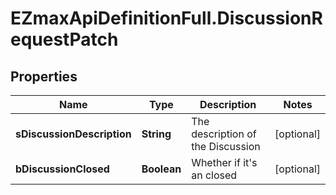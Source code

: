 # EZmaxApiDefinitionFull.DiscussionRequestPatch

## Properties

Name | Type | Description | Notes
------------ | ------------- | ------------- | -------------
**sDiscussionDescription** | **String** | The description of the Discussion | [optional] 
**bDiscussionClosed** | **Boolean** | Whether if it&#39;s an closed | [optional] 


